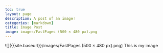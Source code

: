 ```yaml
---
toc: true
layout: page
description: A post of an image!
categories: [markdown]
title: Image Post
image: images/FastPages (500 × 480 px).png
---
```


![]({{site.baseurl}}/images/FastPages (500 × 480 px).png)
This is my image